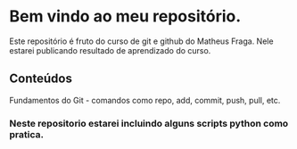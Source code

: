 # Bem vindo ao meu repositório.

Este repositório é fruto do curso de git e github do Matheus Fraga. Nele estarei publicando resultado de aprendizado do curso.

## Conteúdos
Fundamentos do Git - comandos como repo, add, commit, push, pull, etc.


### Neste repositorio estarei incluindo alguns scripts python como pratica.